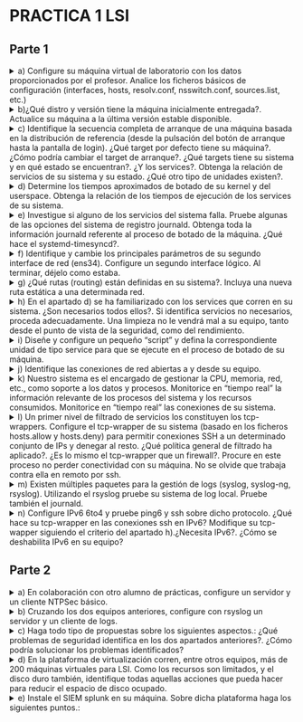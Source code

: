 # PRACTICA 1 LSI
## Parte 1
<details>
  <summary>a) Configure su máquina virtual de laboratorio con los datos proporcionados por el profesor. Analice los ficheros básicos de configuración (interfaces, hosts, resolv.conf, nsswitch.conf, sources.list, etc.)</summary>

  Respuesta:

  1. Archivo de interfaces( /etc/network/interfaces):
     ```
     auto lo ens33 ens34
     iface lo inet loopback
     iface ens33 inet static
     	address 10.11.48.71
     	netmask 255.255.254.0
     	broadcast 10.11.49.255
     	network 10.11.48.0
     	gateway 10.11.48.1
     iface ens34 inet static
     	address 10.11.50.71
     	netmask 255.255.254.0
     	broadcast 10.11.51.255
     	network 10.11.50.0
     ```
  2. Archivo hosts (/etc/hosts): 
     ```
     127.0.0.1       localhost
     127.0.1.1       debian
     # The following lines are desirable for IPv6 capable hosts
     ::1     localhost ip6-localhost ip6-loopback
     ff02::1 ip6-allnodes
     ff02::2 ip6-allrouters
     ```

  3. Archivo resolv.conf:
     ```
     main udc.pri
     search udc.pri
     nameserver 10.8.12.49
     nameserver 10.8.12.50
     nameserver 10.8.12.47
     ```

  4. Archivo nsswitch.conf(/etc/nssiwtch.conf):
     ```
     passwd:         files systemd
     group:          files systemd
     shadow:         files
     gshadow:        files

     hosts:          files mdns4_minimal [NOTFOUND=return] dns myhostname
     networks:       files

     protocols:      db files
     services:       db files
     ethers:         db files
     rpc:            db files
     netgroup:       nis
     ```
   5. Archivo sources.list (/etc/apt/sources.list) :
      ```
      deb http://deb.debian.org/debian/ buster main
      deb-src http://deb.debian.org/debian/ buster main

      deb https://deb.debian.org/debian-security buster-security main contrib
      deb-src https://deb.debian.org/debian-security buster-security main contrib

      deb http://security.debian.org/debian-security buster/updates main
      deb-src http://security.debian.org/debian-security buster/updates main

      ```
</details>
<details>
  <summary>b)¿Qué distro y versión tiene la máquina inicialmente entregada?. Actualice su máquina a la última versión estable disponible.</summary>

  Respuesta:

  1. Mostramos la distro actual y su versión:
     ```console
     root@debian:/home/lsi# lsb_release -a
     Distributor ID:	Debian
     Description:	Debian GNU/Linux 10 (buster)
     Release:	10
     Codename:	buster
     ```
  2. Para actualizar (desde el usuario 'root'):
  ```console
   root@debian:/home/lsi# apt update -y && apt upgrade -y
   root@debian:/home/lsi# apt dist-upgrade
  ```
  3. Tras ello será necesario reemplazar el sources.list hacia la versión que queremos ,en este caso debian 12 (bookworm), para ello deberemos hacer este paso dos veces ya que primero deberíamos pasar por debian 11 (bullseye). El archivo quedará finalmente así (debian 12):
  ```
      deb https://ftp.debian.org/debian/ bookworm contrib main non-free non-free-firmware
      # deb-src https://ftp.debian.org/debian/ bookworm contrib main non-free non-free-firmware

      deb https://ftp.debian.org/debian/ bookworm-updates contrib main non-free non-free-firmware
      # deb-src https://ftp.debian.org/debian/ bookworm-updates contrib main non-free non-free-firmware

      deb https://ftp.debian.org/debian/ bookworm-proposed-updates contrib main non-free non-free-firmware
      # deb-src https://ftp.debian.org/debian/ bookworm-proposed-updates contrib main non-free non-free-firmwa>

      deb https://ftp.debian.org/debian/ bookworm-backports contrib main non-free non-free-firmware
      # deb-src https://ftp.debian.org/debian/ bookworm-backports contrib main non-free non-free-firmware

      deb https://security.debian.org/debian-security/ bookworm-security contrib main non-free non-free-firmwa>
      # deb-src https://security.debian.org/debian-security/ bookworm-security contrib main non-free non-free->
  ```
  4. Ejecutamos los siguientes comandos y lo tendremos actualizado:
   ```console
   root@debian:/home/lsi# apt update 
   root@debian:/home/lsi# apt upgrade --without-new-pkgs
   root@debian:/home/lsi# apt full-upgrade
   root@debian:/home/lsi# reboot
  ```
</details>
<details>
  <summary> c) Identifique la secuencia completa de arranque de una máquina basada en la distribución de referencia (desde la pulsación del botón de arranque hasta la pantalla de login). ¿Qué target por defecto tiene su máquina?. ¿Cómo podría cambiar el target de arranque?. ¿Qué targets tiene su sistema y en qué estado se encuentran?. ¿Y los services?. Obtenga la relación de servicios de su sistema y su estado. ¿Qué otro tipo de unidades existen?.</summary>

  1. Para ello primero ejecutaremos:
     ```console
     root@debian:/home/lsi# systemctl list-dependencies default.target
     ```
  2. Target por defecto es `graphical.target`, para cambiarlo debemos hacer:
     ```console
     root@debian:/home/lsi# systemctl set-default TARGET
     ```
  3. Los targets del sistema podemos obtenerlos usando el comando 'systemctl list-unit-files --type=target'
  
  4. Cambiaremos el target a 'multi-user.target' ya que el 'graphical.target' no lo necesitaremos :
     ```console
     root@debian:/home/lsi# systemctl set-default multi-user.target
     ```
  5. Para listar a los Servicios del sistema
     ```console
     root@debian:/home/lsi# systemctl list-unit-files --type=service
     ```
</details>
<details>
  <summary>d) Determine los tiempos aproximados de botado de su kernel y del userspace. Obtenga la relación de los tiempos de ejecución de los services de su sistema.</summary>

  1.  Para obtener tiempos aproximados de botado de kernel y userspace:
      ```console
      root@debian:/home/lsi# systemd-analyze
      Startup finished in 4.163s (kernel) + 9.272s (userspace) = 13.436s
      multi-user.target reached after 9.229s in userspace.
      ```
   2. Para tener los tiempo específicos de cada proceso en el boot:
   ```console
   root@debian:/home/lsi# systemd-analyze blame
	4.060s e2scrub_reap.service
	2.624s ifupdown-pre.service
	2.578s dev-sda1.device
	2.410s ModemManager.service
	2.381s NetworkManager.service
	2.356s apparmor.service
	2.127s networking.service
	1.121s user@1000.service
	 829ms systemd-journal-flush.service
	 821ms systemd-udev-trigger.service
	 789ms systemd-timesyncd.service
	 734ms systemd-journald.service
	 713ms systemd-udevd.service
	 670ms keyboard-setup.service
	 664ms polkit.service
	 646ms udisks2.service
	 574ms avahi-daemon.service
	 536ms NetworkManager-wait-online.service
	 526ms dbus.service
	 510ms systemd-logind.service
	 404ms systemd-binfmt.service
	 332ms systemd-tmpfiles-setup.service
	 310ms systemd-modules-load.service
	 274ms cups.service
	 241ms ssh.service
	 219ms rsyslog.service
	 205ms plymouth-start.service
	 195ms pulseaudio-enable-autospawn.service
	 190ms systemd-random-seed.service
	 188ms dev-mqueue.mount
	 188ms sys-kernel-debug.mount
	 187ms sys-kernel-tracing.mount
	 181ms wpa_supplicant.service
	 179ms dev-hugepages.mount
	 160ms systemd-sysusers.service
	 138ms modprobe@dm_mod.service
	 137ms systemd-tmpfiles-setup-dev.service
	 130ms upower.service
	 118ms systemd-update-utmp.service
	....
   ```	
</details>


<details>
  <summary>e) Investigue si alguno de los servicios del sistema falla. Pruebe algunas de las opciones del sistema de registro journald. Obtenga toda la información journald referente al proceso de botado de la máquina. ¿Qué hace el systemd-timesyncd?.</summary>

  1. Comprobar si algun servicio falla:
  ```console
root@debian:/home/lsi# systemctl list-unit-files --type=service --failed
UNIT FILE STATE PRESET

0 unit files listed.
  ```
  
  2. La sentencia `journalctl -u SERVICE` muestra los logs de un servicio:
  ```console
root@debian:/home/lsi# journalctl -u networking.service
sep 14 14:06:00 debian systemd[1]: Starting Raise network interfaces...
sep 14 14:06:01 debian systemd[1]: Started Raise network interfaces.
sep 15 13:38:40 debian systemd[1]: Stopping networking.service - Raise network interfaces...
sep 15 13:38:40 debian systemd[1]: networking.service: Deactivated successfully.
sep 15 13:38:40 debian systemd[1]: Stopped networking.service - Raise network interfaces.
-- Boot 75062fbef4144ed2a2d6367959cdd017 --
sep 15 13:39:11 debian systemd[1]: Starting networking.service - Raise network interfaces...
sep 15 13:39:13 debian systemd[1]: Finished networking.service - Raise network interfaces.
sep 19 13:47:44 debian systemd[1]: Stopping networking.service - Raise network interfaces...
sep 19 13:47:45 debian systemd[1]: networking.service: Deactivated successfully.
sep 19 13:47:45 debian systemd[1]: Stopped networking.service - Raise network interfaces.
-- Boot 253053f1f1b8440f8cef54317e5f0fd0 --
sep 19 13:48:05 debian systemd[1]: Starting networking.service - Raise network interfaces...
sep 19 13:48:07 debian systemd[1]: Finished networking.service - Raise network interfaces.
sep 28 16:44:30 debian systemd[1]: Stopping networking.service - Raise network interfaces...
sep 28 16:44:31 debian systemd[1]: networking.service: Deactivated successfully.
sep 28 16:44:31 debian systemd[1]: Stopped networking.service - Raise network interfaces.
-- Boot 0709ac47e67443d9a356976effa192f7 --
sep 28 16:44:52 debian systemd[1]: Starting networking.service - Raise network interfaces...
sep 28 16:44:54 debian systemd[1]: Finished networking.service - Raise network interfaces.

  ```
  3. El comando `journactl -b` muestra el log del boot actual:
  ```console
root@debian:/home/lsi# journalctl -b
sep 28 16:44:48 debian kernel: Linux version 6.1.0-12-amd64 (debian-kernel@lists.debian.org) (gcc-12 (De>
sep 28 16:44:48 debian kernel: Command line: BOOT_IMAGE=/boot/vmlinuz-6.1.0-12-amd64 root=UUID=4aaea9ef->
sep 28 16:44:48 debian kernel: Disabled fast string operations
sep 28 16:44:48 debian kernel: BIOS-provided physical RAM map:
sep 28 16:44:48 debian kernel: BIOS-e820: [mem 0x0000000000000000-0x000000000009f3ff] usable
sep 28 16:44:48 debian kernel: BIOS-e820: [mem 0x000000000009f400-0x000000000009ffff] reserved
sep 28 16:44:48 debian kernel: BIOS-e820: [mem 0x00000000000dc000-0x00000000000fffff] reserved
sep 28 16:44:48 debian kernel: BIOS-e820: [mem 0x0000000000100000-0x000000005feeffff] usable
sep 28 16:44:48 debian kernel: BIOS-e820: [mem 0x000000005fef0000-0x000000005fefefff] ACPI data
sep 28 16:44:48 debian kernel: BIOS-e820: [mem 0x000000005feff000-0x000000005fefffff] ACPI NVS
sep 28 16:44:48 debian kernel: BIOS-e820: [mem 0x000000005ff00000-0x000000005fffffff] usable
sep 28 16:44:48 debian kernel: BIOS-e820: [mem 0x00000000f0000000-0x00000000f7ffffff] reserved
sep 28 16:44:48 debian kernel: BIOS-e820: [mem 0x00000000fec00000-0x00000000fec0ffff] reserved
sep 28 16:44:48 debian kernel: BIOS-e820: [mem 0x00000000fee00000-0x00000000fee00fff] reserved
sep 28 16:44:48 debian kernel: BIOS-e820: [mem 0x00000000fffe0000-0x00000000ffffffff] reserved
sep 28 16:44:48 debian kernel: NX (Execute Disable) protection: active
sep 28 16:44:48 debian kernel: SMBIOS 2.7 present.
sep 28 16:44:48 debian kernel: DMI: VMware, Inc. VMware Virtual Platform/440BX Desktop Reference Platfor>
sep 28 16:44:48 debian kernel: vmware: hypercall mode: 0x00
sep 28 16:44:48 debian kernel: Hypervisor detected: VMware
sep 28 16:44:48 debian kernel: vmware: TSC freq read from hypervisor : 2294.471 MHz
sep 28 16:44:48 debian kernel: vmware: Host bus clock speed read from hypervisor : 66000000 Hz
sep 28 16:44:48 debian kernel: vmware: using clock offset of 9995438424 ns
sep 28 16:44:48 debian kernel: tsc: Detected 2294.471 MHz processor
sep 28 16:44:48 debian kernel: e820: update [mem 0x00000000-0x00000fff] usable ==> reserved
sep 28 16:44:48 debian kernel: e820: remove [mem 0x000a0000-0x000fffff] usable
sep 28 16:44:48 debian kernel: last_pfn = 0x60000 max_arch_pfn = 0x400000000
sep 28 16:44:48 debian kernel: x86/PAT: Configuration [0-7]: WB  WC  UC- UC  WB  WP  UC- WT  
sep 28 16:44:48 debian kernel: found SMP MP-table at [mem 0x000f6a80-0x000f6a8f]
sep 28 16:44:48 debian kernel: RAMDISK: [mem 0x320db000-0x35064fff]
sep 28 16:44:48 debian kernel: ACPI: Early table checksum verification disabled
sep 28 16:44:48 debian kernel: ACPI: RSDP 0x00000000000F6A10 000024 (v02 PTLTD )
sep 28 16:44:48 debian kernel: ACPI: XSDT 0x000000005FEF0284 00005C (v01 INTEL  440BX    06040000 VMW  0>
sep 28 16:44:48 debian kernel: ACPI: FACP 0x000000005FEFEE73 0000F4 (v04 INTEL  440BX    06040000 PTL  0>
sep 28 16:44:48 debian kernel: ACPI: DSDT 0x000000005FEF04C4 00E9AF (v01 PTLTD  Custom   06040000 MSFT 0>
sep 28 16:44:48 debian kernel: ACPI: FACS 0x000000005FEFFFC0 000040
sep 28 16:44:48 debian kernel: ACPI: FACS 0x000000005FEFFFC0 000040
sep 28 16:44:48 debian kernel: ACPI: BOOT 0x000000005FEF049C 000028 (v01 PTLTD  $SBFTBL$ 06040000  LTP 0>
sep 28 16:44:48 debian kernel: ACPI: APIC 0x000000005FEF044C 000050 (v01 PTLTD  ? APIC   06040000  LTP 0>
sep 28 16:44:48 debian kernel: ACPI: MCFG 0x000000005FEF0410 00003C (v01 PTLTD  $PCITBL$ 06040000  LTP 0>
sep 28 16:44:48 debian kernel: ACPI: SRAT 0x000000005FEF0380 000090 (v02 VMWARE MEMPLUG  06040000 VMW  0>
sep 28 16:44:48 debian kernel: ACPI: HPET 0x000000005FEF0348 000038 (v01 VMWARE VMW HPET 06040000 VMW  0>
sep 28 16:44:48 debian kernel: ACPI: WAET 0x000000005FEF0320 000028 (v01 VMWARE VMW WAET 06040000 VMW  0>
sep 28 16:44:48 debian kernel: ACPI: Reserving FACP table memory at [mem 0x5fefee73-0x5fefef66]
sep 28 16:44:48 debian kernel: ACPI: Reserving DSDT table memory at [mem 0x5fef04c4-0x5fefee72]
sep 28 16:44:48 debian kernel: ACPI: Reserving FACS table memory at [mem 0x5fefffc0-0x5fefffff]
sep 28 16:44:48 debian kernel: ACPI: Reserving FACS table memory at [mem 0x5fefffc0-0x5fefffff]
sep 28 16:44:48 debian kernel: ACPI: Reserving BOOT table memory at [mem 0x5fef049c-0x5fef04c3]
sep 28 16:44:48 debian kernel: ACPI: Reserving APIC table memory at [mem 0x5fef044c-0x5fef049b]
sep 28 16:44:48 debian kernel: ACPI: Reserving MCFG table memory at [mem 0x5fef0410-0x5fef044b]
sep 28 16:44:48 debian kernel: ACPI: Reserving SRAT table memory at [mem 0x5fef0380-0x5fef040f]
sep 28 16:44:48 debian kernel: ACPI: Reserving HPET table memory at [mem 0x5fef0348-0x5fef037f]
sep 28 16:44:48 debian kernel: ACPI: Reserving WAET table memory at [mem 0x5fef0320-0x5fef0347]
sep 28 16:44:48 debian kernel: SRAT: PXM 0 -> APIC 0x00 -> Node 0
sep 28 16:44:48 debian kernel: ACPI: SRAT: Node 0 PXM 0 [mem 0x00000000-0x0009ffff]
 ....
```
  
  4.`systemd-timesyncd` es un servicio del sistema que se usa para sincronizar el reloj local del sistema con un servidor NTP remoto. 
  
</details>

<details>
  <summary>f) Identifique y cambie los principales parámetros de su segundo interface de red (ens34). Configure un segundo interface lógico. Al terminar, déjelo como estaba.</summary>

  1. Comprobamos el estado inciial de ens34:
  ```console
root@debian:/home/lsi# ifconfig ens34
	ens34: flags=4163<UP,BROADCAST,RUNNING,MULTICAST>  mtu 1500
        inet 10.11.50.71  netmask 255.255.254.0  broadcast 10.11.51.255
        inet6 fe80::250:56ff:fe97:1dfa  prefixlen 64  scopeid 0x20<link>
        ether 00:50:56:97:1d:fa  txqueuelen 1000  (Ethernet)
        RX packets 713954  bytes 170064442 (162.1 MiB)
        RX errors 0  dropped 36510  overruns 0  frame 0
        TX packets 554  bytes 67000 (65.4 KiB)
        TX errors 0  dropped 0 overruns 0  carrier 0  collisions 0
        device interrupt 16  base 0x2080  
  ```
  2. Configuramos el segundo interfaz de red:
     - Cambiamos el valor de MTU (Maximum Transmition Unit).
     - Cambiamos la dirección MAC de la interfaz
     - Configuramos la dirección IP y mascara de Red.

```console
root@debian:/home/lsi# ifconfig ens34 down
root@debian:/home/lsi# ifconfig ens34 mtu 1200
root@debian:/home/lsi# ifconfig ens34 hw ether 00:50:56:97:15:21 
root@debian:/home/lsi# ifconfig ens34 10.11.50.71 netmask 255.255.254.0
root@debian:/home/lsi# ifconfig ens34 up
root@debian:/home/lsi# ifconfig ens34
	ens34: flags=4163<UP,BROADCAST,RUNNING,MULTICAST>  mtu 1200
	        inet 10.11.50.71  netmask 255.255.254.0  broadcast 10.11.51.255
	        ether 00:50:56:97:15:21  txqueuelen 1000  (Ethernet)
	        RX packets 714258  bytes 170127584 (162.2 MiB)
	        RX errors 0  dropped 36557  overruns 0  frame 0
	        TX packets 569  bytes 68491 (66.8 KiB)
	        TX errors 0  dropped 0 overruns 0  carrier 0  collisions 0
	        device interrupt 16  base 0x2080
```
  3. Configuración de una interfaz lógica
```console
root@debian:/home/lsi# ifconfig ens34:1 192.168.1.1 netmask 255.255.255.0
root@debian:/home/lsi# ifconfig ens34:1 up
root@debian:/home/lsi# ifconfig
	ens33: flags=4163<UP,BROADCAST,RUNNING,MULTICAST>  mtu 1500
	        inet 10.11.48.71  netmask 255.255.254.0  broadcast 10.11.49.255
	        inet6 fe80::250:56ff:fe97:1521  prefixlen 64  scopeid 0x20<link>
	        ether 00:50:56:97:15:21  txqueuelen 1000  (Ethernet)
	        RX packets 222650  bytes 17130576 (16.3 MiB)
	        RX errors 0  dropped 36635  overruns 0  frame 0
	        TX packets 7822  bytes 685652 (669.5 KiB)
	        TX errors 0  dropped 0 overruns 0  carrier 0  collisions 0
	        device interrupt 19  base 0x2000  
	
	ens34: flags=4163<UP,BROADCAST,RUNNING,MULTICAST>  mtu 1200
	        inet 10.11.50.71  netmask 255.255.254.0  broadcast 10.11.51.255
	        ether 00:50:56:97:15:21  txqueuelen 1000  (Ethernet)
	        RX packets 714410  bytes 170173169 (162.2 MiB)
	        RX errors 0  dropped 36573  overruns 0  frame 0
	        TX packets 579  bytes 69641 (68.0 KiB)
	        TX errors 0  dropped 0 overruns 0  carrier 0  collisions 0
	        device interrupt 16  base 0x2080  
	
	ens34:1: flags=4163<UP,BROADCAST,RUNNING,MULTICAST>  mtu 1200
	        inet 192.168.1.1  netmask 255.255.255.0  broadcast 192.168.1.255
	        ether 00:50:56:97:15:21  txqueuelen 1000  (Ethernet)
	        device interrupt 16  base 0x2080  
	
	lo: flags=73<UP,LOOPBACK,RUNNING>  mtu 65536
	        inet 127.0.0.1  netmask 255.0.0.0
	        inet6 ::1  prefixlen 128  scopeid 0x10<host>
	        loop  txqueuelen 1000  (Local Loopback)
	        RX packets 144  bytes 12131 (11.8 KiB)
	        RX errors 0  dropped 0  overruns 0  frame 0
	        TX packets 144  bytes 12131 (11.8 KiB)
	        TX errors 0  dropped 0 overruns 0  carrier 0  collisions 0
  ```
  4. Al no hacer ningun cambio persistente al reboot se borrarán los cambios. Si queremos que persista configurarlo en el archivo `/etc/network/interfaces`.
 
</details>
<details>
  <summary>g) ¿Qué rutas (routing) están definidas en su sistema?. Incluya una nueva ruta estática a una determinada red.</summary>

  1.Las rutas definidas en el sistema podemos encontrarlas ejecutando el siguiente comando:
  ```console
root@debian:/home/lsi# ip route show
	default via 10.11.48.1 dev ens33 onlink 
	10.11.48.0/23 dev ens33 proto kernel scope link src 10.11.48.71 
	10.11.50.0/23 dev ens34 proto kernel scope link src 10.11.50.71 
	169.254.0.0/16 dev ens33 scope link metric 1000

root@debian:/home/lsi# route
	Kernel IP routing table
	Destination     Gateway         Genmask         Flags Metric Ref    Use Iface
	default         _gateway        0.0.0.0         UG    0      0        0 ens33
	10.11.48.0      0.0.0.0         255.255.254.0   U     0      0        0 ens33
	10.11.50.0      0.0.0.0         255.255.254.0   U     0      0        0 ens34
	link-local      0.0.0.0         255.255.0.0     U     1000   0        0 ens33

  ```

  2. Añadimos una nueva ruta:
```console
root@debian:/home/lsi# ip route add 10.11.52.0/24 via 10.11.48.1
root@debian:/home/lsi# ip route show
default via 10.11.48.1 dev ens33 onlink 
10.11.48.0/23 dev ens33 proto kernel scope link src 10.11.48.71 
10.11.50.0/23 dev ens34 proto kernel scope link src 10.11.50.71 
10.11.52.0/24 via 10.11.48.1 dev ens33 
169.254.0.0/16 dev ens33 scope link metric 1000 
```
</details>

<details>
  <summary>h) En el apartado d) se ha familiarizado con los services que corren en su sistema. ¿Son necesarios todos ellos?. Si identifica servicios no necesarios, proceda adecuadamente. Una limpieza no le vendrá mal a su equipo, tanto desde el punto de vista de la seguridad, como del rendimiento.</summary>

  1. Elimino los siguientes servicios :

  - accounts-daemon.service : API para GNOME con las accounts, innecesario ya que solo utilizamos *ssh*
    ```console
    root@debian:/home/lsi# systemctl disable accounts-daemon.service
    	Removed "/etc/systemd/system/graphical.target.wants/accounts-daemon.service".
    root@debian:/home/lsi# systemctl mask accounts-daemon.service
    	Created symlink /etc/systemd/system/accounts-daemon.service → /dev/null.

    ```
  - alsa-restore.service : configurador de sonido.
    ```console
	root@debian:/home/lsi# systemctl disable alsa-restore.service
	root@debian:/home/lsi# systemctl mask alsa-restore.service
		Created symlink /etc/systemd/system/alsa-restore.service → /dev/null.
    ```
  - alsa-state.service : configurador de sonido
    ```console
    root@debian:/home/lsi# systemctl disable alsa-state.service
    root@debian:/home/lsi# systemctl mask alsa-state.service
	Created symlink /etc/systemd/system/alsa-state.service → /dev/null.
    ```
  - avahi-daemon.service : permite a dispositivos de red local comunicarse de manera automática.
    ```console
    root@debian:/home/lsi# systemctl disable avahi-daemon.service
	Removed "/etc/systemd/system/sockets.target.wants/avahi-daemon.socket".
	Removed "/etc/systemd/system/dbus-org.freedesktop.Avahi.service".
	Removed "/etc/systemd/system/multi-user.target.wants/avahi-daemon.service".
    root@debian:/home/lsi# systemctl mask avahi-daemon.service
	Created symlink /etc/systemd/system/avahi-daemon.service → /dev/null.
    ```
  - bluetooth.service : funcionalidad Bluetooth.
    ```console
    root@debian:/home/lsi# systemctl disable bluetooth.service
	Synchronizing state of bluetooth.service with SysV service script with /lib/systemd/systemd-sysv-install.
	Executing: /lib/systemd/systemd-sysv-install disable bluetooth
	Removed "/etc/systemd/system/dbus-org.bluez.service".
	Removed "/etc/systemd/system/bluetooth.target.wants/bluetooth.service".
    root@debian:/home/lsi# systemctl mask bluetooth.service
	Created symlink /etc/systemd/system/bluetooth.service → /dev/null.
    ```
  - bolt.service : administración de dispositivos periféricos.
    ```console
    root@debian:/home/lsi# systemctl disable bolt.service
    root@debian:/home/lsi# systemctl mask bolt.service
	Created symlink /etc/systemd/system/bolt.service → /dev/null.
    ```
  - cups.service : sistema de impresión.
    ```console
    root@debian:/home/lsi# systemctl disable cups.service
	Synchronizing state of cups.service with SysV service script with /lib/systemd/systemd-sysv-install.
	Executing: /lib/systemd/systemd-sysv-install disable cups
	Removed "/etc/systemd/system/sockets.target.wants/cups.socket".
	Removed "/etc/systemd/system/printer.target.wants/cups.service".
	Removed "/etc/systemd/system/multi-user.target.wants/cups.service".
	Removed "/etc/systemd/system/multi-user.target.wants/cups.path".
    root@debian:/home/lsi# systemctl mask cups.service
	Created symlink /etc/systemd/system/cups.service → /dev/null.
    ```
  - ModemManager.service
    ```console
    root@debian:/home/lsi# systemctl disable ModemManager.service
	Removed "/etc/systemd/system/dbus-org.freedesktop.ModemManager1.service".
	Removed "/etc/systemd/system/multi-user.target.wants/ModemManager.service".
    root@debian:/home/lsi# systemctl mask ModemManager.service
	Created symlink /etc/systemd/system/ModemManager.service → /dev/null.
    ```
  - open-vm-tools.service
    ```console
    root@debian:/home/lsi# systemctl disable open-vm-tools.service
	Synchronizing state of open-vm-tools.service with SysV service script with /lib/systemd/systemd-sysv-install.
	Executing: /lib/systemd/systemd-sysv-install disable open-vm-tools
	Removed "/etc/systemd/system/vmtoolsd.service".
	Removed "/etc/systemd/system/multi-user.target.wants/open-vm-tools.service".
    root@debian:/home/lsi# systemctl mask open-vm-tools.service
	Created symlink /etc/systemd/system/open-vm-tools.service → /dev/null.
    ```
  - power-profiles-daemon.service
    ```console
    root@debian:/home/lsi# systemctl disable power-profiles-daemon.service
	Removed "/etc/systemd/system/graphical.target.wants/power-profiles-daemon.service".
    root@debian:/home/lsi# systemctl mask power-profiles-daemon.service
	Created symlink /etc/systemd/system/power-profiles-daemon.service → /dev/null.
    ```
  - NetworkManager.service
    ```console
    root@debian:/home/lsi# systemctl mask NetworkManager.service
	Created symlink /etc/systemd/system/NetworkManager.service → /dev/null.
    ```
  - plymouth.service
    ```console
    root@debian:/home/lsi# systemctl disable plymouth.service
	Synchronizing state of plymouth.service with SysV service script with /lib/systemd/systemd-sysv-install.
	Executing: /lib/systemd/systemd-sysv-install disable plymouth
    root@debian:/home/lsi# systemctl mask plymouth.service
	Created symlink /etc/systemd/system/plymouth.service → /dev/null.
    ```
  - plymouth-log.service
    ```console
    root@debian:/home/lsi# systemctl disable plymouth-log.service
	Synchronizing state of plymouth-log.service with SysV service script with /lib/systemd/systemd-sysv-install.
	Executing: /lib/systemd/systemd-sysv-install disable plymouth-log
    root@debian:/home/lsi# systemctl mask plymouth-log.service
	Created symlink /etc/systemd/system/plymouth-log.service → /dev/null.

    ```
  - pulseaudio-enable-autospawn
  ```console
root@debian:/home/lsi# systemctl disable pulseaudio-enable-autospawn
	pulseaudio-enable-autospawn.service is not a native service, redirecting to systemd-sysv-install.
	Executing: /lib/systemd/systemd-sysv-install disable pulseaudio-enable-autospawn
root@debian:/home/lsi# systemctl mask pulseaudio-enable-autospawn
	Created symlink /etc/systemd/system/pulseaudio-enable-autospawn.service → /dev/null.
  ```
  - cups-browsed
   ```console
root@debian:/home/lsi# systemctl disable cups-browsed.service
	Synchronizing state of cups-browsed.service with SysV service script with /lib/systemd/systemd-sysv-install.
	Executing: /lib/systemd/systemd-sysv-install disable cups-browsed
	Removed "/etc/systemd/system/multi-user.target.wants/cups-browsed.service".
root@debian:/home/lsi# systemctl mask cups-browsed.service
	Created symlink /etc/systemd/system/cups-browsed.service → /dev/null.
   ```
  - 
</details>
<details>
  <summary>i) Diseñe y configure un pequeño “script” y defina la correspondiente unidad de tipo service para que se ejecute en el proceso de botado de su máquina.</summary>

  1.Creamos el archivo a ejecutar en el servicio en `/usr/local/bin/` :
  ```bash                                       
#!/bin/bash
echo "Last time: $(date)" > /home/lsi/logInicio
  ```
  2. Creamos el servicio en `/etc/systemd/system/notify-boot.service`:
  ```bash                            
[Unit]
Description=Custom service that notifies last time logged.
After=network.target

[Service]
Type=simple
Restart=on-failure
RestartSec=5s
User=lsi
ExecStart=notify --boot

[Install]
WantedBy=multi-user.target
  ```
  3. Por ultimo lo activamos:
  ```console
root@debian:/usr/local/bin# nano /etc/systemd/system/notify-boot.service
root@debian:/usr/local/bin# systemctl enable notify-boot.service
	Created symlink /etc/systemd/system/multi-user.target.wants/notify-boot.service → /etc/systemd/system/notify-boot.service.
   ```
  4. 

</details>
<details>
  <summary>j) Identifique las conexiones de red abiertas a y desde su equipo.</summary>

  1. Con el comando netstat -netua podemos obtener la información de la conexiones de red:
     - `-n`: Esta opción indica a netstat que muestre las direcciones y puertos en formato numérico en lugar de intentar resolver mombres de host y servicios a nombres legibles por humanos. Esto es útil para obtener información más rápida y precisa.
     - `-e`: Esta opción muestra estadísticas de Ethernet, incluyendo recuentos de errores y estadísticas de colisiones. Puede ser útil para diagnosticar problemas en la capa física de la red.
     - `-t`: Esta opción muestra estadísticas de TCP, incluyendo información sobre conexiones TCP activas.
     - `-u`: Esta opción muestra estadísticas de UDP, incluyendo información sobre conexiones UDP activas.
     - `-a`: Esta opción muestra todas las conexiones, tanto activas como inactivas.
```console
root@debian:/home/lsi# netstat -netua
	Active Internet connections (servers and established)
	Proto Recv-Q Send-Q Local Address           Foreign Address         State       User       Inode     
	tcp        0      0 0.0.0.0:22              0.0.0.0:*               LISTEN      0          15345     
	tcp        0    304 10.11.48.71:22          10.20.36.108:58126      ESTABLISHED 0          15640     
	tcp6       0      0 :::22                   :::*                    LISTEN      0          15356     
	udp        0      0 0.0.0.0:57264           0.0.0.0:*                           101        18536 
```
</details>

<details>
  <summary>k) Nuestro sistema es el encargado de gestionar la CPU, memoria, red, etc., como soporte a los datos y procesos. Monitorice en “tiempo real” la información relevante de los procesos del sistema y los recursos consumidos. Monitorice en “tiempo real” las conexiones de su sistema.</summary>

  1. Procesos en tiempo real:
     ```console
     root@debian:/home/lsi# top
	top - 16:19:02 up 21 min,  1 user,  load average: 0,00, 0,00, 0,00
	Tareas: 186 total,   1 running, 185 sleeping,   0 stopped,   0 zombie
	%Cpu(s):  0,0 us,  0,3 sy,  0,0 ni, 99,7 id,  0,0 wa,  0,0 hi,  0,0 si,  0,0 st 
	MiB Mem :   1463,2 total,    993,9 free,    382,6 used,    227,1 buff/cache     
	MiB Intercambio:   1534,0 total,   1534,0 free,      0,0 used.   1080,6 avail Mem 
	
	    PID USER      PR  NI    VIRT    RES    SHR S  %CPU  %MEM     TIME+ COMMAND                           
	    152 root      20   0       0      0      0 I   0,3   0,0   0:00.87 kworker/0:3-events_power_efficie+ 
	    802 lsi       20   0   18104   6964   5056 S   0,3   0,5   0:00.06 sshd                              
	   1064 root      20   0   11716   5368   3212 R   0,3   0,4   0:00.09 top                               
	      1 root      20   0  102232  12148   9168 S   0,0   0,8   0:01.44 systemd                           
	      2 root      20   0       0      0      0 S   0,0   0,0   0:00.00 kthreadd                          
	      3 root       0 -20       0      0      0 I   0,0   0,0   0:00.00 rcu_gp                            
	      4 root       0 -20       0      0      0 I   0,0   0,0   0:00.00 rcu_par_gp     
       ....
     ```
  2. Conexiones en tiempo real :
     ```console
    root@debian:/home/lsi# netstat -netuac
	Active Internet connections (servers and established)
	Proto Recv-Q Send-Q Local Address           Foreign Address         State       User       Inode     
	tcp        0      0 0.0.0.0:22              0.0.0.0:*               LISTEN      0          15345     
	tcp        0    356 10.11.48.71:22          10.20.36.108:58126      ESTABLISHED 0          15640     
	tcp6       0      0 :::22                   :::*          
     ```
  
</details>

<details>
  <summary>l) Un primer nivel de filtrado de servicios los constituyen los tcp-wrappers. Configure el tcp-wrapper de su sistema (basado en los ficheros hosts.allow y hosts.deny) para permitir conexiones SSH a un determinado conjunto de IPs y denegar al resto. ¿Qué política general de filtrado ha aplicado?. ¿Es lo mismo el tcp-wrapper que un firewall?. Procure en este proceso no perder conectividad con su máquina. No se olvide que trabaja contra ella en remoto por ssh.</summary>

  1. El sistema comprueba el archivo `/etc/hosts.allow` para las conexiones tcp:
```bash
    # /etc/hosts.allow: list of hosts that are allowed to access the system.
    #                   See the manual pages hosts_access(5) and hosts_options(5).
    #
    # Example:    ALL: LOCAL @some_netgroup
    #             ALL: .foobar.edu EXCEPT terminalserver.foobar.edu
    #
    # If you're going to protect the portmapper use the name "rpcbind" for the
    # daemon name. See rpcbind(8) and rpc.mountd(8) for further information.
```
  2. Lo configuramos para que quede de la siguiente manera :
  ```bash
# /etc/hosts.allow: list of hosts that are allowed to access the system.
#                   See the manual pages hosts_access(5) and hosts_options(5).
#
# Example:    ALL: LOCAL @some_netgroup
#             ALL: .foobar.edu EXCEPT terminalserver.foobar.edu
#
# If you're going to protect the portmapper use the name "rpcbind" for the
# daemon name. See rpcbind(8) and rpc.mountd(8) for further information.
#

#localhost + Maquina Mateo
sshd: 127.0.0.1, 10.11.48.183, 10.11.50.183: spawn echo `/bin/date`\: Intento de conexión de %a a %A [PERMITIDO] >> /home/lsi/logssh

#VPN
sshd: 10.30.8.0/255.255.248.0 :  spawn echo `/bin/date`\: Intento de conexión (VPN) de %a a %A [PERMITIDO] >> /home/lsi/logssh

#EDUROAM
sshd: 10.20.32.0/255.255.258.0: spawn echo `/bin/date`\: Intento de conexión (eduroam) de %a a %A [PERMITIDO] >> /home/lsi/logssh
  ```
  3. Si la IP que se intenta conectar a la máquina, no se encuentra en el archivo host.allow, se comprueba si se deniega en `/etc/hosts.deny` :
  ```bash
# /etc/hosts.deny: list of hosts that are _not_ allowed to access the system.
#                  See the manual pages hosts_access(5) and hosts_options(5).
#
# Example:    ALL: some.host.name, .some.domain
#             ALL EXCEPT in.fingerd: other.host.name, .other.domain
#
# If you're going to protect the portmapper use the name "rpcbind" for the
# daemon name. See rpcbind(8) and rpc.mountd(8) for further information.
#
# The PARANOID wildcard matches any host whose name does not match its
# address.
#
# You may wish to enable this to ensure any programs that don't
# validate looked up hostnames still leave understandable logs. In past
# versions of Debian this has been the default.
# ALL: PARANOID

ALL: ALL: spawn echo `bin/date`\: Intento de conexión %a a %A [DENEGADA] >> /home/lsi/logssh
  ```
> Si no coincide con ninguna IP en el `hosts.deny` entonces de permite el acceso por defecto, por lo que denegamos todas las conexiones para que solo se acepten las que están en `hosts.allow`. 

- TCPWrapper no es lo mismo que un *firewall*, pero trabaja de una forma similar en la capa 7.

</details>

<details>
	<summary>
	m) Existen múltiples paquetes para la gestión de logs (syslog, syslog-ng, rsyslog). Utilizando el rsyslog pruebe su sistema de log local. Pruebe también el journald.
	</summary>
</details>



<details>
	<summary>
	n) Configure IPv6 6to4 y pruebe ping6 y ssh sobre dicho protocolo. ¿Qué hace su tcp-wrapper en las conexiones ssh en IPv6? Modifique su tcp-wapper siguiendo el criterio del apartado h).¿Necesita IPv6?. ¿Cómo se deshabilita IPv6 en su equipo?
	</summary>
</details>


## Parte 2
<details>
<summary>
	a) En colaboración con otro alumno de prácticas, configure un servidor y un cliente NTPSec básico.
</summary>
 
</details>

<details>
<summary>
b) Cruzando los dos equipos anteriores, configure con rsyslog un servidor y un cliente de logs.	
</summary>
 
</details>

<details>
<summary>
c) Haga todo tipo de propuestas sobre los siguientes aspectos.: ¿Qué problemas de seguridad identifica en los dos apartados anteriores?. ¿Cómo podría solucionar los problemas identificados?
</summary>
</details>

<details>
<summary>
d) En la plataforma de virtualización corren, entre otros equipos, más de 200 máquinas virtuales para LSI. Como los recursos son limitados, y el disco duro también, identifique todas aquellas acciones que pueda hacer para reducir el espacio de disco ocupado.
</summary>
 
</details>
<details>
<summary>
e) Instale el SIEM splunk en su máquina. Sobre dicha plataforma haga los siguientes puntos.:
</summary>
<details>
	<summary> a. Genere una query que visualice los logs internos del splunk		
	</summary>
</details>

<details>
	<summary> b. Cargué el fichero /var/log/apache2/access.log y el journald del sistema y visualícelos.
	</summary>
</details>

<details>
	<summary> c. Obtenga las IPs de los equipos que se han conectado a su servidor web (pruebe a generar algún tipo de gráfico de visualización), así como las IPs que se han conectado un determinado día de un determinado mes.		
	</summary>
</details>

<details>
	<summary>
		d. Trate de obtener el país y región origen de las IPs que se han conectado a su servidor web y si posible sus coordenadas geográficas.		
	</summary>
</details>

 <details>
	 <summary>
		 e. Obtenga los hosts origen, sources y sourcestypes.
	 </summary>
 </details>
 
 <details>
	 <summary>
		f. ¿cómo podría hacer que splunk haga de servidor de log de su cliente?
	 </summary>
 </details>
</details>




